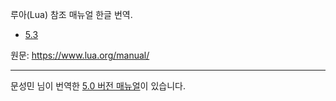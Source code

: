 루아(Lua) 참조 매뉴얼 한글 번역.

* [5.3](5.3/)

원문: <https://www.lua.org/manual/>

----

문성민 님이 번역한 [5.0 버전 매뉴얼](http://bleedmin.blogspot.kr/2012/04/lua-50.html)이 있습니다.
